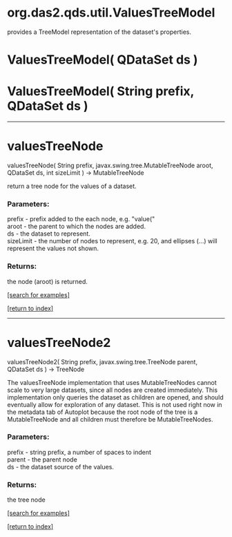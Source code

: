 # org.das2.qds.util.ValuesTreeModel

provides a TreeModel representation of the dataset's properties.

# ValuesTreeModel( QDataSet ds )


# ValuesTreeModel( String prefix, QDataSet ds )


***
<a name="valuesTreeNode"></a>
# valuesTreeNode
valuesTreeNode( String prefix, javax.swing.tree.MutableTreeNode aroot, QDataSet ds, int sizeLimit ) &rarr; MutableTreeNode

return a tree node for the values of a dataset.

### Parameters:
prefix - prefix added to the each node, e.g. "value("
<br>aroot - the parent to which the nodes are added.
<br>ds - the dataset to represent.
<br>sizeLimit - the number of nodes to represent, e.g. 20, and ellipses (...) will represent the values not shown.

### Returns:
the node (aroot) is returned.

<a href="https://github.com/autoplot/dev/search?q=valuesTreeNode&unscoped_q=valuesTreeNode">[search for examples]</a>

<a href="https://github.com/autoplot/documentation/blob/master/javadoc/index-all.md">[return to index]</a>

***
<a name="valuesTreeNode2"></a>
# valuesTreeNode2
valuesTreeNode2( String prefix, javax.swing.tree.TreeNode parent, QDataSet ds ) &rarr; TreeNode

The valuesTreeNode implementation that uses MutableTreeNodes cannot scale to very large datasets, since all
 nodes are created immediately.  This implementation only queries the dataset as children are opened, and
 should eventually allow for exploration of any dataset.  This is not used right now in the metadata
 tab of Autoplot because the root node of the tree is a MutableTreeNode and all children must therefore
 be MutableTreeNodes.

### Parameters:
prefix - string prefix, a number of spaces to indent
<br>parent - the parent node
<br>ds - the dataset source of the values.

### Returns:
the tree node

<a href="https://github.com/autoplot/dev/search?q=valuesTreeNode2&unscoped_q=valuesTreeNode2">[search for examples]</a>

<a href="https://github.com/autoplot/documentation/blob/master/javadoc/index-all.md">[return to index]</a>

